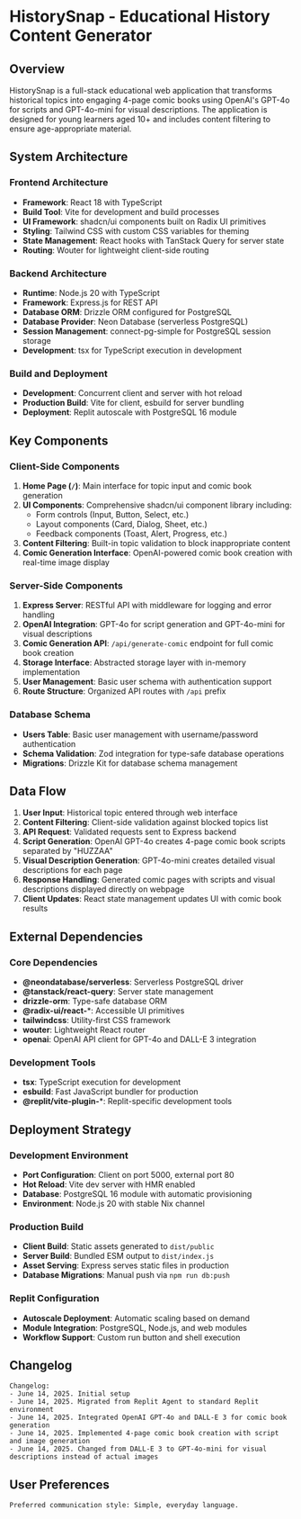 # HistorySnap - Educational History Content Generator

## Overview

HistorySnap is a full-stack educational web application that transforms historical topics into engaging 4-page comic books using OpenAI's GPT-4o for scripts and GPT-4o-mini for visual descriptions. The application is designed for young learners aged 10+ and includes content filtering to ensure age-appropriate material.

## System Architecture

### Frontend Architecture
- **Framework**: React 18 with TypeScript
- **Build Tool**: Vite for development and build processes
- **UI Framework**: shadcn/ui components built on Radix UI primitives
- **Styling**: Tailwind CSS with custom CSS variables for theming
- **State Management**: React hooks with TanStack Query for server state
- **Routing**: Wouter for lightweight client-side routing

### Backend Architecture
- **Runtime**: Node.js 20 with TypeScript
- **Framework**: Express.js for REST API
- **Database ORM**: Drizzle ORM configured for PostgreSQL
- **Database Provider**: Neon Database (serverless PostgreSQL)
- **Session Management**: connect-pg-simple for PostgreSQL session storage
- **Development**: tsx for TypeScript execution in development

### Build and Deployment
- **Development**: Concurrent client and server with hot reload
- **Production Build**: Vite for client, esbuild for server bundling
- **Deployment**: Replit autoscale with PostgreSQL 16 module

## Key Components

### Client-Side Components
1. **Home Page (`/`)**: Main interface for topic input and comic book generation
2. **UI Components**: Comprehensive shadcn/ui component library including:
   - Form controls (Input, Button, Select, etc.)
   - Layout components (Card, Dialog, Sheet, etc.)
   - Feedback components (Toast, Alert, Progress, etc.)
3. **Content Filtering**: Built-in topic validation to block inappropriate content
4. **Comic Generation Interface**: OpenAI-powered comic book creation with real-time image display

### Server-Side Components
1. **Express Server**: RESTful API with middleware for logging and error handling
2. **OpenAI Integration**: GPT-4o for script generation and GPT-4o-mini for visual descriptions
3. **Comic Generation API**: `/api/generate-comic` endpoint for full comic book creation
4. **Storage Interface**: Abstracted storage layer with in-memory implementation
5. **User Management**: Basic user schema with authentication support
6. **Route Structure**: Organized API routes with `/api` prefix

### Database Schema
- **Users Table**: Basic user management with username/password authentication
- **Schema Validation**: Zod integration for type-safe database operations
- **Migrations**: Drizzle Kit for database schema management

## Data Flow

1. **User Input**: Historical topic entered through web interface
2. **Content Filtering**: Client-side validation against blocked topics list
3. **API Request**: Validated requests sent to Express backend
4. **Script Generation**: OpenAI GPT-4o creates 4-page comic book scripts separated by "HUZZAA"
5. **Visual Description Generation**: GPT-4o-mini creates detailed visual descriptions for each page
6. **Response Handling**: Generated comic pages with scripts and visual descriptions displayed directly on webpage
7. **Client Updates**: React state management updates UI with comic book results

## External Dependencies

### Core Dependencies
- **@neondatabase/serverless**: Serverless PostgreSQL driver
- **@tanstack/react-query**: Server state management
- **drizzle-orm**: Type-safe database ORM
- **@radix-ui/react-***: Accessible UI primitives
- **tailwindcss**: Utility-first CSS framework
- **wouter**: Lightweight React router
- **openai**: OpenAI API client for GPT-4o and DALL-E 3 integration

### Development Tools
- **tsx**: TypeScript execution for development
- **esbuild**: Fast JavaScript bundler for production
- **@replit/vite-plugin-***: Replit-specific development tools

## Deployment Strategy

### Development Environment
- **Port Configuration**: Client on port 5000, external port 80
- **Hot Reload**: Vite dev server with HMR enabled
- **Database**: PostgreSQL 16 module with automatic provisioning
- **Environment**: Node.js 20 with stable Nix channel

### Production Build
- **Client Build**: Static assets generated to `dist/public`
- **Server Build**: Bundled ESM output to `dist/index.js`
- **Asset Serving**: Express serves static files in production
- **Database Migrations**: Manual push via `npm run db:push`

### Replit Configuration
- **Autoscale Deployment**: Automatic scaling based on demand
- **Module Integration**: PostgreSQL, Node.js, and web modules
- **Workflow Support**: Custom run button and shell execution

## Changelog

```
Changelog:
- June 14, 2025. Initial setup
- June 14, 2025. Migrated from Replit Agent to standard Replit environment
- June 14, 2025. Integrated OpenAI GPT-4o and DALL-E 3 for comic book generation
- June 14, 2025. Implemented 4-page comic book creation with script and image generation
- June 14, 2025. Changed from DALL-E 3 to GPT-4o-mini for visual descriptions instead of actual images
```

## User Preferences

```
Preferred communication style: Simple, everyday language.
```